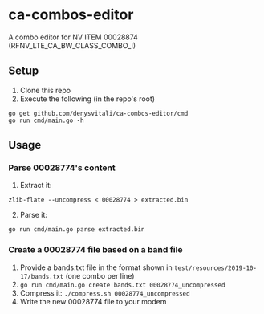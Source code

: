 # ca-combos-editor

A combo editor for NV ITEM 00028874 (RFNV_LTE_CA_BW_CLASS_COMBO_I)

## Setup
1. Clone this repo
2. Execute the following (in the repo's root)
```
go get github.com/denysvitali/ca-combos-editor/cmd
go run cmd/main.go -h
```

## Usage

### Parse 00028774's content
1. Extract it:
```
zlib-flate --uncompress < 00028774 > extracted.bin
```

2. Parse it:
```
go run cmd/main.go parse extracted.bin
```

### Create a 00028774 file based on a band file
  
1. Provide a bands.txt file in the format shown in `test/resources/2019-10-17/bands.txt` (one combo per line)  
2. `go run cmd/main.go create bands.txt 00028774_uncompressed`
3. Compress it: `./compress.sh 00028774_uncompressed`
4. Write the new 00028774 file to your modem


